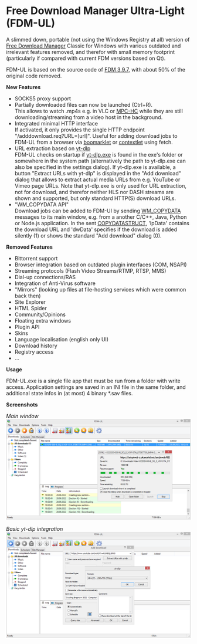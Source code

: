# Free Download Manager Ultra-Light (FDM-UL)

A slimmed down, portable (not using the Windows Registry at all) version of [Free Download Manager](https://www.freedownloadmanager.org/) Classic for Windows with various outdated and irrelevant features removed, and therefor with small memory footprint (particularly if compared with current FDM versions based on Qt).

FDM-UL is based on the source code of [FDM 3.9.7](https://sourceforge.net/p/freedownload/code/HEAD/tree/), with about 50% of the original code removed.

**New Features**

* SOCKS5 proxy support
* Partially downloaded files can now be launched (Ctrl+R).  
  This allows to watch .mp4s e.g. in VLC or [MPC-HC](https://github.com/clsid2/mpc-hc/releases) while they are still downloading/streaming from a video host in the background.
* Integrated minimal HTTP interface  
  If activated, it only provides the single HTTP endpoint "/adddownload.req?URL=[url]". Useful for adding download jobs to FDM-UL from a browser via [boomarklet](https://en.wikipedia.org/wiki/Bookmarklet) or [contextlet](https://github.com/davidmhammond/contextlets) using fetch.
* URL extraction based on [yt-dlp](https://github.com/yt-dlp/yt-dlp)  
  FDM-UL checks on startup if [yt-dlp.exe](https://github.com/yt-dlp/yt-dlp/releases) is found in the exe's folder or somewhere in the system path (alternatively the path to yt-dlp.exe can also be specified in the settings dialog). If yt-dlp.exe is available, a button "Extract URLs with yt-dlp" is displayed in the "Add download" dialog that allows to extract actual media URLs from e.g. YouTube or Vimeo page URLs. Note that yt-dlp.exe is only used for URL extraction, not for download, and therefor neither HLS nor DASH streams are shown and supported, but only standard HTTP(S) download URLs.  
* "WM_COPYDATA API"  
  Download jobs can be added to FDM-UI by sending [WM_COPYDATA](https://learn.microsoft.com/en-us/windows/win32/dataxchg/wm-copydata) messages to its main window, e.g. from a another C/C++, Java, Python or Node.js application. In the sent [COPYDATASTRUCT](https://learn.microsoft.com/en-us/windows/win32/api/winuser/ns-winuser-copydatastruct), 'lpData' contains the download URL and 'dwData' specifies if the download is added silently (1) or shows the standard "Add download" dialog (0).

**Removed Features**

* Bittorrent support
* Browser integration based on outdated plugin interfaces (COM, NSAPI)
* Streaming protocols (Flash Video Streams/RTMP, RTSP, MMS)
* Dial-up connections/RAS
* Integration of Anti-Virus software
* "Mirrors" (looking up files at file-hosting services which were common back then)
* Site Explorer
* HTML Spider
* Community/Opinions
* Floating extra windows
* Plugin API
* Skins
* Language localisation (english only UI)
* Download history
* Registry access
* ...

**Usage**

FDM-UL.exe is a single file app that must be run from a folder with write access. Application settings are saved in an INI file in the same folder, and additional state infos in (at most) 4 binary *.sav files.

**Screenshots**

*Main window*  
![](screenshots/fdm-ul.png)

*Basic yt-dlp integration*  
![](screenshots/yt-dlp.png)
